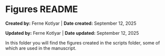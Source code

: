 # Figures README

**Created by:** Ferne Kotlyar \| **Date created:** September 12, 2025

**Updated by:** Ferne Kotlyar \| **Date updated:** September 12, 2025

In this folder you will find the figures created in the scripts folder, some of which are used in the manuscript.